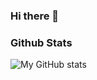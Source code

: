 ### Hi there 👋

### Github Stats
![My GitHub stats](https://github-readme-stats.vercel.app/api?username=arturradiuk&count_private=true&show_icons=true&theme=radical&include_all_commits=true)

<!--
**arturradiuk/arturradiuk** is a ✨ _special_ ✨ repository because its `README.md` (this file) appears on your GitHub profile.

Here are some ideas to get you started:

- 🔭 I’m currently working on ...
- 🌱 I’m currently learning ...
- 👯 I’m looking to collaborate on ...
- 🤔 I’m looking for help with ...
- 💬 Ask me about ...
- 📫 How to reach me: ...
- 😄 Pronouns: ...
- ⚡ Fun fact: ...
-->
